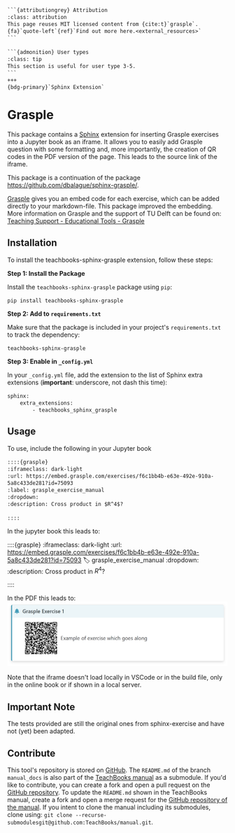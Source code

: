 ````{margin}
```{attributiongrey} Attribution
:class: attribution
This page reuses MIT licensed content from {cite:t}`grasple`. {fa}`quote-left`{ref}`Find out more here.<external_resources>`
```

```{admonition} User types
:class: tip
This section is useful for user type 3-5.
```
+++
{bdg-primary}`Sphinx Extension`
````

# Grasple

This package contains a [Sphinx](http://www.sphinx-doc.org/en/master/) extension for inserting Grasple exercises into a Jupyter book as an iframe. It allows you to easily add Grasple question with some formatting and, more importantly, the creation of QR codes in the PDF version of the page. This leads to the source link of the iframe.

This package is a continuation of the package https://github.com/dbalague/sphinx-grasple/.

[Grasple](https://app.grasple.com/) gives you an embed code for each exercise, which can be added directly to your markdown-file. This package improved the embedding. More information on Grasple and the support of TU Delft can be found on: [Teaching Support - Educational Tools - Grasple](https://www.tudelft.nl/en/teaching-support/educational-tools/grasple)

## Installation
To install the teachbooks-sphinx-grasple extension, follow these steps:

**Step 1: Install the Package**

Install the `teachbooks-sphinx-grasple` package using `pip`:
```
pip install teachbooks-sphinx-grasple
```

**Step 2: Add to `requirements.txt`**

Make sure that the package is included in your project's `requirements.txt` to track the dependency:
```
teachbooks-sphinx-grasple
```

**Step 3: Enable in `_config.yml`**

In your `_config.yml` file, add the extension to the list of Sphinx extra extensions (**important**: underscore, not dash this time):
```
sphinx: 
    extra_extensions:
        - teachbooks_sphinx_grasple
```

## Usage

To use, include the following in your Jupyter book

```
::::{grasple}
:iframeclass: dark-light
:url: https://embed.grasple.com/exercises/f6c1bb4b-e63e-492e-910a-5a8c433de281?id=75093
:label: grasple_exercise_manual
:dropdown:
:description: Cross product in $R^4$?

::::
```

In the jupyter book this leads to:

::::{grasple}
:iframeclass: dark-light
:url: https://embed.grasple.com/exercises/f6c1bb4b-e63e-492e-910a-5a8c433de281?id=75093
:label: grasple_exercise_manual
:dropdown:
:description: Cross product in $R^4$?

::::

In the PDF this leads to:
![example pdf](examplepdf.png)

Note that the iframe doesn't load locally in VSCode or in the build file, only in the online book or if shown in a local server.

## Important Note

The tests provided are still the original ones from sphinx-exercise and have not (yet) been adapted.

## Contribute
This tool's repository is stored on [GitHub](https://github.com/TeachBooks/Sphinx-Grasple-public). The `README.md` of the branch `manual_docs` is also part of the [TeachBooks manual](https://teachbooks.io/manual/external/Sphinx-Grasple-public/README.html) as a submodule. If you'd like to contribute, you can create a fork and open a pull request on the [GitHub repository](https://github.com/TeachBooks/Sphinx-Grasple-public). To update the `README.md` shown in the TeachBooks manual, create a fork and open a merge request for the [GitHub repository of the manual](https://github.com/TeachBooks/manual). If you intent to clone the manual including its submodules, clone using: `git clone --recurse-submodulesgit@github.com:TeachBooks/manual.git`.
